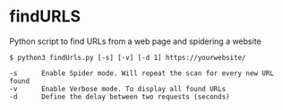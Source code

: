 # findURLS
Python script to find URLs from a web page and spidering a website

    $ python3 findUrls.py [-s] [-v] [-d 1] https://yourwebsite/
    
    -s      Enable Spider mode. Will repeat the scan for every new URL found
    -v      Enable Verbose mode. To display all found URLs
    -d      Define the delay between two requests (seconds)
